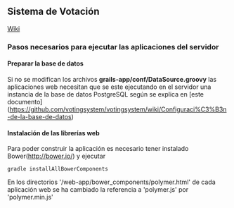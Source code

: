 ## Sistema de Votación

[Wiki](https://github.com/votingsystem/votingsystem/wiki)


### Pasos necesarios para ejecutar las aplicaciones del servidor

#### Preparar la base de datos

Si no se modifican los archivos <b>grails-app/conf/DataSource.groovy</b> las aplicaciones web necesitan que se este
ejecutando en el servidor una instancia de la base de datos PostgreSQL según se explica en [este documento]
(https://github.com/votingsystem/votingsystem/wiki/Configuraci%C3%B3n-de-la-base-de-datos)

#### Instalación de las librerías web
Para poder construir la aplicación es necesario tener instalado Bower(http://bower.io/) y ejecutar

    gradle installAllBowerComponents

En los directorios '/web-app/bower_components/polymer.html' de cada aplicación web se ha cambiado la referencia a
'polymer.js' por 'polymer.min.js'

